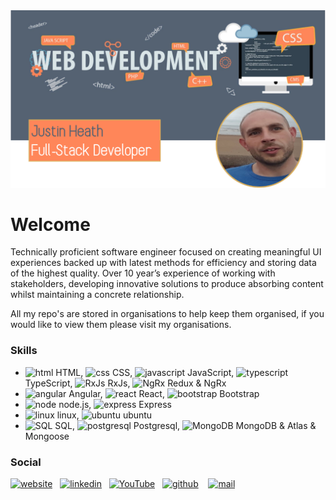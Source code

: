 <img src="https://github.com/justcoder1/justcoder1/blob/main/GitHub Banner.png" width="900">

# Welcome
<p>Technically proficient software engineer focused on creating meaningful UI experiences backed up with latest methods for efficiency and storing data of the highest quality.  Over 10 year’s experience of working with stakeholders, developing innovative solutions to produce absorbing content whilst maintaining a concrete relationship.</p>

<p>All my repo's are stored in organisations to help keep them organised, if you would like to view them please visit my organisations.</p>

### Skills
* <img src='https://simpleicons.vercel.app/html5/DD4B25' alt='html' height='20'> HTML, <img src='https://simpleicons.vercel.app/css3/2965F1' alt='css' height='20'> CSS, <img src='https://simpleicons.vercel.app/javascript/EFD81D' alt='javascript' height='20'> JavaScript, <img src='https://simpleicons.vercel.app/typescript/3178C6' alt='typescript' height='20'> TypeScript, <img src='https://simpleicons.vercel.app/reactivex/B7178C' alt='RxJs' height='20'> RxJs, <img src='https://simpleicons.vercel.app/redux/764ABC' alt='NgRx' height='20'> Redux & NgRx
* <img src='https://simpleicons.vercel.app/angular/FF0000' alt='angular' height='20'> Angular, <img src='https://simpleicons.vercel.app/react/61DBFB' alt='react' height='20'> React, <img src='https://simpleicons.vercel.app/bootstrap/7952B3' alt='bootstrap' height='20'> Bootstrap
* <img src='https://simpleicons.vercel.app/nodedotjs/215732' alt='node' height='20'> node.js, <img src='https://simpleicons.vercel.app/express/000000' alt='express' height='20'> Express
* <img src='https://simpleicons.vercel.app/linux/000' alt='linux' height='20'> linux, <img src='https://simpleicons.vercel.app/ubuntu/D84715' alt='ubuntu' height='20'> ubuntu
* <img src='https://simpleicons.vercel.app/microsoftsqlserver/000' alt='SQL' height='20'> SQL, <img src='https://simpleicons.vercel.app/postgresql/31648C' alt='postgresql' height='20'> Postgresql, <img src='https://simpleicons.vercel.app/mongodb/00684A' alt='MongoDB' height='20'> MongoDB & Atlas & Mongoose

### Social
<a href="http://www.justcoder.co.uk" target="_blank"><img src='https://simpleicons.vercel.app/googlechrome/FF8659' alt='website' height='30'></a>&nbsp;&nbsp;&nbsp;<a href="https://www.linkedin.com/in/justcoder" target="_blank"><img src='https://simpleicons.vercel.app/linkedin/FF8659' alt='linkedin' height='30'></a>&nbsp;&nbsp;&nbsp;<a href="https://www.youtube.com/channel/UCkfQFx82Gcdo_QPNdBIBldA" target="_blank"><img src='https://simpleicons.vercel.app/youtube/FF8659' alt='YouTube' height='30'></a>&nbsp;&nbsp;&nbsp;<a href="https://github.com/justcoder1" target="_blank"><img src='https://simpleicons.vercel.app/github/FF8659' alt='github' height='30'></a>
&nbsp;&nbsp;&nbsp;<a href="mailto:just.coder@outlook.com"><img src='https://simpleicons.vercel.app/microsoftoutlook/FF8659' alt='mail' height='30'></a>
